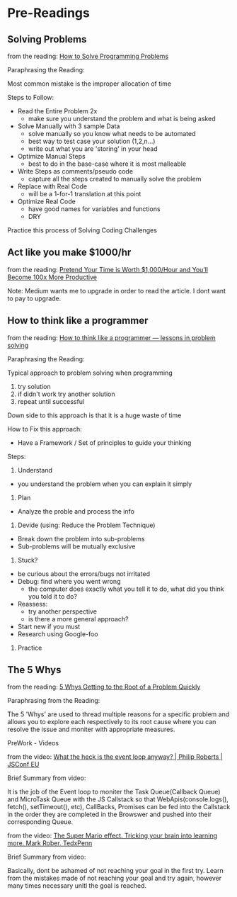 # Pre-Readings

## Solving Problems

from the reading: [How to Solve Programming Problems](https://simpleprogrammer.com/solving-problems-breaking-it-down/)

Paraphrasing the Reading:

Most common mistake is the improper allocation of time

Steps to Follow:

- Read the Entire Problem 2x
  - make sure you understand the problem and what is being asked
- Solve Manually with 3 sample Data
  - solve manually so you know what needs to be automated
  - best way to test case your solution (1,2,n...)
  - write out what you are 'storing' in your head
- Optimize Manual Steps
  - best to do in the base-case where it is most malleable
- Write Steps as comments/pseudo code
  - capture all the steps created to manually solve the problem
- Replace with Real Code
  - will be a 1-for-1 translation at this point
- Optimize Real Code
  - have good names for variables and functions
  - DRY

Practice this process of Solving Coding Challenges

## Act like you make $1000/hr

from the reading: [Pretend Your Time is Worth $1,000/Hour and You’ll Become 100x More Productive](https://medium.com/swlh/pretend-your-time-is-worth-1-000-hour-and-youll-become-100x-more-productive-f04628bb3e6d)

Note: Medium wants me to upgrade in order to read the article. I dont want to pay to upgrade.

## How to think like a programmer

from the reading: [How to think like a programmer — lessons in problem solving](https://www.freecodecamp.org/news/how-to-think-like-a-programmer-lessons-in-problem-solving-d1d8bf1de7d2/)

Paraphrasing the Reading:

Typical approach to problem solving when programming

1. try solution
1. if didn't work try another solution
1. repeat until successful

Down side to this approach is that it is a huge waste of time

How to Fix this approach:

- Have a Framework / Set of principles to guide your thinking

Steps:

1. Understand

- you understand the problem when you can explain it simply

1. Plan

- Analyze the proble and process the info

1. Devide (using: Reduce the Problem Technique)

- Break down the problem into sub-problems
- Sub-problems will be mutually exclusive

1. Stuck?

- be curious about the errors/bugs not irritated
- Debug: find where you went wrong
  - the computer does exactly what you tell it to do, what did you think you told it to do?
- Reassess:
  - try another perspective
  - is there a more general approach?
- Start new if you must
- Research using Google-foo

1. Practice

## The 5 Whys

from the reading: [5 Whys Getting to the Root of a Problem Quickly](https://www.mindtools.com/pages/article/newTMC_5W.htm)

Paraphrasing from the Reading:

 The 5 'Whys' are used to thread multiple reasons for a specific problem and allows you to explore each respectively to its root cause where you can resolve the issue and moniter with appropriate measures.

PreWork - Videos

from the video: [What the heck is the event loop anyway? | Philip Roberts | JSConf EU](https://www.youtube.com/watch?v=8aGhZQkoFbQ)

Brief Summary from video:

It is the job of the Event loop to moniter the Task Queue(Callback Queue) and MicroTask Queue with the JS Callstack so that WebApis(console.logs(), fetch(), setTimeout(), etc), CallBacks, Promises can be fed into the Callstack in the order they are completed in the Browswer and pushed into their corresponding Queue.

from the video: [The Super Mario effect. Tricking your brain into learning more. Mark Rober. TedxPenn](https://www.youtube.com/watch?v=mClJBTz9I6U)

Brief Summary from video:

  Basically, dont be ashamed of not reaching your goal in the first try. Learn from the mistakes made of not reaching your goal and try again, however many times necessary unitl the goal is reached.
